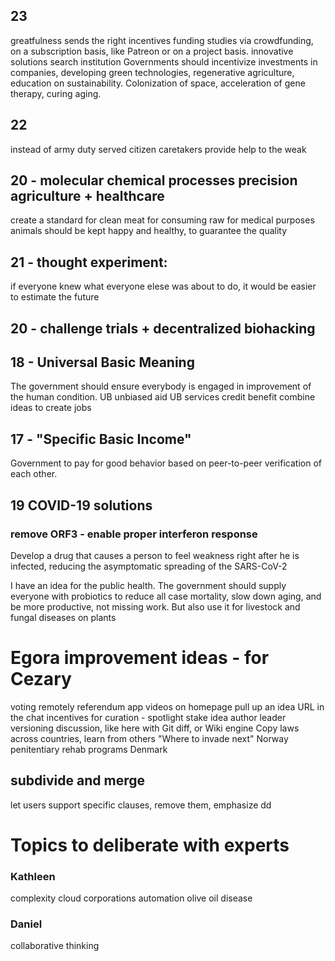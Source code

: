## 23
greatfulness sends the right incentives
funding studies via crowdfunding, on a subscription basis, like Patreon
or on a project basis.
innovative solutions search institution
Governments should incentivize investments in companies, developing green technologies, regenerative agriculture, education on sustainability. 
Colonization of space, acceleration of gene therapy, curing aging.

## 22
instead of army
duty served citizen
caretakers provide help to the weak


## 20 - molecular chemical processes precision agriculture + healthcare
create a standard for clean meat for consuming raw for medical purposes
animals should be kept happy and healthy, to guarantee the quality 


## 21 - thought experiment:
if everyone knew what everyone elese was about to do,
it would be easier to estimate the future

## 20 - challenge trials + decentralized biohacking

## 18 - Universal Basic Meaning
The government should ensure everybody is engaged in improvement of the human condition.
UB unbiased aid 
UB services
credit benefit
combine ideas to create jobs 

## 17 - "Specific Basic Income"
Government to pay for good behavior based on peer-to-peer verification of each other.

## 19 COVID-19 solutions
### remove ORF3 - enable proper interferon response
Develop a drug that causes a person to feel weakness right after he is infected, reducing the asymptomatic spreading of the SARS-CoV-2

I have an idea for the public health. The government should supply everyone with probiotics to reduce all case mortality, slow down aging, and be more productive, not missing work.
But also use it for livestock and fungal diseases on plants

# Egora improvement ideas - for Cezary
voting remotely referendum app
videos on homepage
pull up an idea URL in the chat
incentives for curation - spotlight stake
idea author leader versioning discussion, like here with Git diff, or Wiki engine
Copy laws across countries, 
learn from others
"Where to invade next"
Norway penitentiary rehab programs
Denmark
## subdivide and merge
let users support specific clauses, remove them, emphasize dd 

# Topics to deliberate with experts
### Kathleen
complexity cloud
corporations automation
olive oil disease

### Daniel
collaborative thinking 

